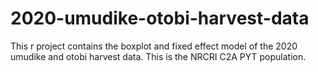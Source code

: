 # 2020-umudike-otobi-harvest-data
This r project contains the boxplot and fixed effect model of the 2020 umudike and otobi harvest data. This is the NRCRI C2A PYT population.

